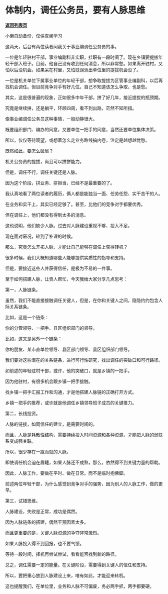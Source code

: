 # 体制内，调任公务员，要有人脉思维

[**返回列表页**](/gzh/费曼的小茶馆)

小懒自动备份，仅供查阅学习

这两天，后台有两位读者问我关于事业编调任公务员的事。

  

一位是年轻驻村干部，事业编副科非实职，挂职有一段时间了。现在乡镇要提拔年轻干部入班子。目前，他自己没有收到任何消息，所以非常愁。如果离开驻村，又怕以后没机会。如果呆在村里，又怕耽误派出单位里的提拔机会没了。

  

一位是机关单位下属事业单位的年轻干部，想争取提拔为区管事业编副科，以后再找机会调任。但目前竞争对手有好几位。自己不知道该怎么争取，也是愁。

  

其实，这是很普遍的现象，正如很多中年干部，拼了好几年，接近提拔的瓶颈期。

  

究竟是继续拼，还是躺平，环顾四周，看不到出路，茫然不知所措。

  

像事业编调任公务员这种事情，一般动静很大。

  

既要组织部门、编办的同意，又要单位一把手的同意，当然还要单位集体决策。

  

所以，仅仅等待观望，或想着怎么走业务路线搞内卷，注定是越想越忧愁。

  

既然如此，要怎么破局？

  

机关公务员的提拔，尚且可以拼拼能力。

  

但是，调任不行，调任关键还是人脉。

  

因为这个阶段，拼业务、拼担当，已经不是最重要的了。

  

我认真地看了两位读者的履历，俩人都是能独当一面、任劳任怨、实干苦干的人。

  

在业务和实干上，其实已经足够了。甚至，比他们的竞争对手都要优秀。

  

但在调任上，他们都没有得到太多的消息。

  

这也说明，他们缺少人脉。过去对人脉建设重视不够、投入不足。

  

现在面对窘况，轮到了补课的时候。

  

那么，究竟怎么开拓人脉，才能让自己能够在调任上获得转机？

  

很多时候，我们大概知道哪些人能够提供实质性的指导和支持。

  

但是，要接近这些人并获得信任，是极为不易的一件事。

  

至于如何搭建人脉，让贵人帮忙，今天我给大家分享几点思考：

  

第一，人脉链条。

  

虽然，我们不能直接接触调任关键人，但是，在你和关键人之间，隐隐约约包含人际关系链条。

  

比如，这是一个链条：

  

你的分管领导、一把手、县区组织部门的领导。

  

比如，这又是另外一个链条：

  

你的朋友、某市直单位领导、县区部门领导、县区组织部门领导。

  

我们要对这些潜在的关系链条，进行可行性研究，找出调任的突破口和可行路径。

  

如前述的年轻驻村干部，或许，他的突破口，就是乡镇的一把手。

  

因为他驻村，有很多机会跟乡镇一把手接触。

  

找乡镇一把手汇报工作和沟通，才是他搭建人脉链的正确打开方式。

  

乡镇一把手的推荐，或许就是他调任乡镇领导班子成员的关键推力。

  

第二，长线投资。

  

人脉的链接，如同信任的建立，是需要时间的。

  

而且，人脉是耗散性结构，需要持续投入时间资源和各种资源，才能把人脉的弱联系变成强关联。

  

所以，很少存在一蹴而就的人脉。

  

即使调任机会迫在眉睫，如果人脉还不成熟，那么，依然得不到关键力量的帮助。

  

因此，人脉工作，要做在平时、做在日常。而不是临时抱佛脚。

  

前述两位年轻干部，为什么感觉到竞争对手的强势，因为别人的人脉工作，做的更早。

  

第三，试错思维。

  

人脉建设，失败是正常，成功是偶然。

  

因为人脉链条的搭建，偶然干预因素太多。

  

而且更重要的是，关键人脉资源的争夺非常激烈。

  

如果人脉投入得不到回报，也不要气馁。

  

等待一段时间，择机再尝试尝试，看看能否找到新的路径。

  

总之，调任需要一定的能量。在关键阶段，需要得到关键人的信任和支持。

  

所以，要把重心放到人脉建设上来，唯有如此，才能迎来转机。

  

这也提醒我们，在单位里，业务和人脉不可偏废，务必两手抓，两手都要硬。

